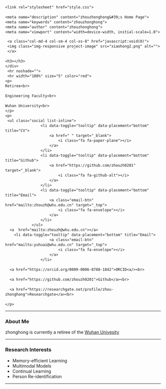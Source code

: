 <html><head><meta http-equiv="Content-Type" content="text/html; charset=UTF-8">
    <title>zhouzhonghong's Home Page</title>

    <link rel="stylesheet" href="style.css">
    
    <meta name="description" content="zhouzhonghong&#39;s Home Page">
    <meta name="keywords" content="zhouzhonghong">
    <meta name="author" content="zhouzhonghong">
    <meta name="viewport" content="width=device-width, initial-scale=1.0">
</head>

<body>

<div id="contents">
   <div class="profile-table">
     <div class="profile-text">
        
     <a class="col-md-4 col-sm-4 col-xs-8" href="javascript:void(0)">
     <img class="img-responsive project-image" src="xiaohong2.png" alt="">
     </a>
     
    <h3></h3>
    </div> 
     <hr noshade="">
     <hr width="100%" size="5" color="red">
    <p>
    Retiree<br>
      
    Engineering Faculty<br>
      
    Wuhan University<br> 
    </p>
    <p>
     <ul class="social list-inline">
                    <li data-toggle="tooltip" data-placement="bottom" title="CV">
                        <a href=" " target="_blank">
                            <i class="fa fa-paper-plane"></i>
                        </a>
                    </li>
                    <li data-toggle="tooltip" data-placement="bottom" title="Github">
                        <a href="https://github.com/zhouzh0201" target="_blank">
                            <i class="fa fa-github-alt"></i>
                        </a>
                    </li>
                    <li data-toggle="tooltip" data-placement="bottom" title="Email">
                        <a class="email-btn" href="mailto:zhouzh@whu.edu.cn" target="_top">
                            <i class="fa fa-envelope"></i>
                        </a>
                    </li>
                </ul>
      <a  href="mailto:zhouzh@whu.edu.cn"></a>
        <li data-toggle="tooltip" data-placement="bottom" title="Email">
                        <a class="email-btn" href="mailto:yuhuai@whu.edu.cn" target="_top">
                            <i class="fa fa-envelope"></i>
                        </a>
                    </li>                    
   
      <a href="https://orcid.org/0009-0006-0788-1842">ORCID<a/><br>
      
      <a href="https://github.com/zhouzh0201">Github</a><br>
      
      <a href="https://researchgate.net/profile/zhou-zhonghong">Researchgate</a><br>
      
    </p>
   
  </div>
</div>
 

<hr noshade="">

<p>
<h3>About Me</h3>   
zhonghong is currently a retiree of the <a href="https://whu.edu.cn/">Wuhan Univesity</a>
<p/>
<hr noshade="">
<h3> Research Interests </h3>

<ul>
    <li>  Memory-efficient Learning </li>
    <li>  Multimodal Models </li>
    <li>  Continual Learning </li>
    <li>  Person Re-identification </li>
</ul>
<hr noshade="">
</body>   </html>

